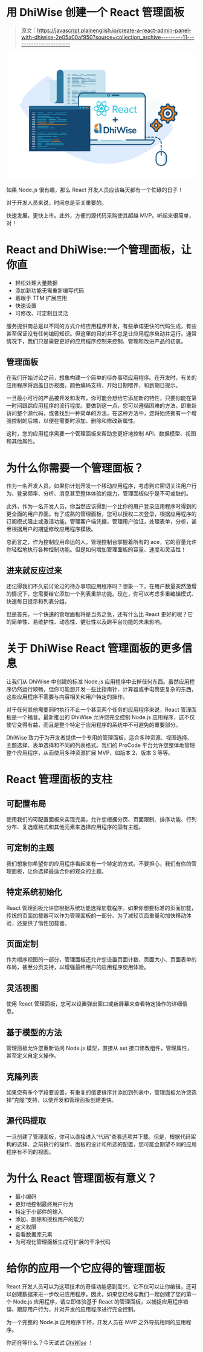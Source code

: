 # 用 DhiWise 创建一个 React 管理面板

> 原文：<https://javascript.plainenglish.io/create-a-react-admin-panel-with-dhiwise-2e05a00af950?source=collection_archive---------11----------------------->

![](img/6662a3e3350b449d8d2f3234680b9921.png)

如果 Node.js 很有趣，那么 React 开发人员应该每天都有一个忙碌的日子！

对于开发人员来说，时间总是至关重要的。

快速发展。更快上市。此外，方便的源代码采购使其超越 MVP。听起来很简单，对！

# React and DhiWise:一个管理面板，让你直

*   轻松处理大量数据
*   添加新功能无需重新编写代码
*   着眼于 TTM 扩展应用
*   快速设置
*   可修改、可定制且灵活

服务提供商总是以不同的方式介绍应用程序开发，有些承诺更快的代码生成，有些甚至保证没有任何编码知识。但这里的目的并不总是让应用程序启动并运行。通常情况下，我们只是需要更好的应用程序控制来控制、管理和改进产品的初衷。

## **管理面板**

在我们开始讨论之前，想象构建一个简单的待办事项应用程序。在开发时，有关的应用程序将涵盖日历视图，颜色编码支持，开始日期喂养，和到期日提示。

一旦最小可行的产品被开发和发布，你可能会想给它添加新的特性，只要你能在第一时间跟踪应用程序的流行程度。要做到这一点，您可以遵循困难的方法，即重新访问整个源代码，或者找到一种简单的方法，在这种方法中，您将始终拥有一个增强控制的后端，以便在需要时添加、删除和修改新属性。

这时，您的应用程序需要一个管理面板来帮助您更好地控制 API、数据模型、视图和其他属性。

# 为什么你需要一个管理面板？

作为一名开发人员，如果你计划开发一个移动应用程序，考虑到它密切关注用户行为、登录频率、分析、消息甚至整体体验的能力，管理面板似乎是不可或缺的。

此外，作为一名开发人员，你当然应该得到一个比你的用户登录应用程序时得到的更全面的用户界面。有了成熟的管理面板，您可以授权二次登录，根据应用程序的订阅模式阻止或激活功能，管理客户端凭据，管理用户验证，处理表单，分析，甚至根据用户的期望修改应用程序模板。

总而言之，作为控制应用命运的人，管理控制台掌握着所有的 ace，它的容量允许你轻松地执行各种控制功能。但是如何增加管理面板的容量、速度和灵活性！

## **进来就反应过来**

还记得我们不久前讨论过的待办事项应用程序吗？想象一下，在用户数量突然激增的情况下，您需要给它添加一个列表重排功能。现在，你可以考虑多重编辑模式、快速每日提示和列表分组。

但是首先，一个快速的管理面板将是当务之急，还有什么比 React 更好的呢？它的简单性、易维护性、动态性、健壮性以及跨平台功能的未来影响。

# 关于 DhiWise React 管理面板的更多信息

让我们从 DhiWise 中创建的标准 Node.js 应用程序中去掉任何东西。虽然应用程序仍然运行顺畅，但你可能想开发一些比指南针、计算器或手电筒更复杂的东西，这些应用程序不需要与内容相关和用户特定的操作。

对于任何其他需要同时执行不止一个甚至两个任务的应用程序来说，React 管理面板是一个福音。最新推出的 DhiWise 允许您完全控制 Node.js 应用程序，这不仅使它变得有益，而且是整个特定于应用程序的系统中不可避免的重要部分。

DhiWise 致力于为开发者提供一个专用的管理面板，适合多种资源、视图选择、主题选择、表单选择和不同的列表格式。我们的 ProCode 平台允许您整体地管理整个应用程序，从而使用多种资源扩展 MVP，如版本 2、版本 3 等等。

# React 管理面板的支柱

## 可配置布局

使用我们的可配置面板来实现完美，允许您根据分页、页面限制、排序功能、行列分布、复选框格式和其他元素来选择应用程序的固有主题。

## 可定制的主题

我们想象你希望你的应用程序看起来有一个特定的方式。不要担心，我们有你的管理面板，让你选择最适合你的观众的主题。

## 特定系统初始化

React 管理面板允许您根据系统功能选择加载程序。如果你想要标准的页面加载，传统的页面加载器可以作为管理面板的一部分。为了减轻页面重量和加快移动体验，还提供了惰性加载器。

## 页面定制

作为顺序视图的一部分，管理面板还允许您设置页面计数、页面大小、页面表单的布局，甚至分页支持，以增强最终用户的应用程序使用体验。

## 灵活视图

使用 React 管理面板，您可以设置弹出窗口或新屏幕来查看特定操作的详细信息。

## 基于模型的方法

管理面板允许您重新访问 Node.js 模型，直接从 set 接口修改组件，管理属性，甚至定义自定义操作。

## 克隆列表

如果您有多个字段要设置，有重复的值要排序并添加到列表中，管理面板允许您选择“克隆”支持，以使开发和管理面板创建更快。

## 源代码提取

一旦创建了管理面板，你可以直接进入“代码”查看选项并下载。但是，根据代码架构的选择、之前执行的操作、面板的设计和所选的配置，您可能会期望不同的应用程序有不同的视图。

# 为什么 React 管理面板有意义？

*   最小编码
*   更好地控制最终用户行为
*   特定于小部件的输入
*   添加、删除和授权用户的能力
*   定义权限
*   查看数据库元素
*   为可视化管理面板生成可扩展的干净代码

# 给你的应用一个它应得的管理面板

React 开发人员可以为这项技术的奇怪功能感到高兴，它不仅可以让你编辑，还可以创建数据来进一步改进应用程序。因此，如果您已经与我们一起创建了您的第一个 Node.js 应用程序，请立即体验基于 React 的管理面板，以捕捉应用程序错误、跟踪用户行为，并对开发的应用程序进行完全控制。

为一个完整的 Node.js 应用程序干杯，开发人员在 MVP 之外导航相同的应用程序。

你还在等什么？今天试试 [*DhiWise*](https://hubs.la/H0TFtyP0) ！